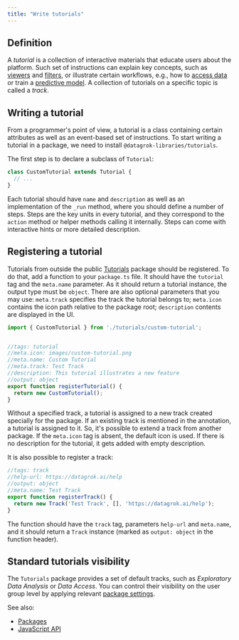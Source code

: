 ```yaml
---
title: "Write tutorials"
---
```


## Definition

A *tutorial* is a collection of interactive materials that educate users about
the platform. Such set of instructions can explain key concepts, such as
[viewers](../../visualize/viewers/viewers.md) and
[filters](../../visualize/viewers/filters.md), or illustrate certain workflows,
e.g., how to [access data](../../access/access.md) or train a [predictive
model](../../learn/predictive-modeling.md). A collection of tutorials on a
specific topic is called a *track*.

## Writing a tutorial

From a programmer's point of view, a tutorial is a class containing certain
attributes as well as an event-based set of instructions. To start writing a
tutorial in a package, we need to install `@datagrok-libraries/tutorials`.

The first step is to declare a subclass of `Tutorial`:

```typescript
class CustomTutorial extends Tutorial {
  // ...
}
```

Each tutorial should have `name` and `description` as well as an implementation
of the `_run` method, where you should define a number of steps. Steps are the
key units in every tutorial, and they correspond to the `action` method or
helper methods calling it internally. Steps can come with interactive hints or
more detailed description.

## Registering a tutorial

Tutorials from outside the public
[Tutorials](https://github.com/datagrok-ai/public/tree/master/packages/Tutorials)
package should be registered. To do that, add a function to your `package.ts`
file. It should have the `tutorial` tag and the `meta.name` parameter. As it
should return a tutorial instance, the output type must be `object`. There are
also optional parameters that you may use: `meta.track` specifies the track
the tutorial belongs to; `meta.icon` contains the icon path relative to the
package root; `description` contents are displayed in the UI.

```typescript
import { CustomTutorial } from './tutorials/custom-tutorial';


//tags: tutorial
//meta.icon: images/custom-tutorial.png
//meta.name: Custom Tutorial
//meta.track: Test Track
//description: This tutorial illustrates a new feature
//output: object
export function registerTutorial() {
  return new CustomTutorial();
}
```

Without a specified track, a tutorial is assigned to a new track created
specially for the package. If an existing track is mentioned in the annotation,
a tutorial is assigned to it. So, it's possible to extend a track from another
package. If the `meta.icon` tag is absent, the default icon is used. If there is
no description for the tutorial, it gets added with empty description.

It is also possible to register a track:

```typescript
//tags: track
//help-url: https://datagrok.ai/help
//output: object
//meta.name: Test Track
export function registerTrack() {
  return new Track('Test Track', [], 'https://datagrok.ai/help');
}
```

The function should have the `track` tag, parameters `help-url` and `meta.name`,
and it should return a `Track` instance (marked as `output: object` in the
function header).

## Standard tutorials visibility

The `Tutorials` package provides a set of default tracks, such as *Exploratory
Data Analysis* or *Data Access*. You can control their visibility on the user
group level by applying relevant [package settings](../develop.md#package-settings).

See also:

* [Packages](../develop.md#packages)
* [JavaScript API](../js-api.md)
